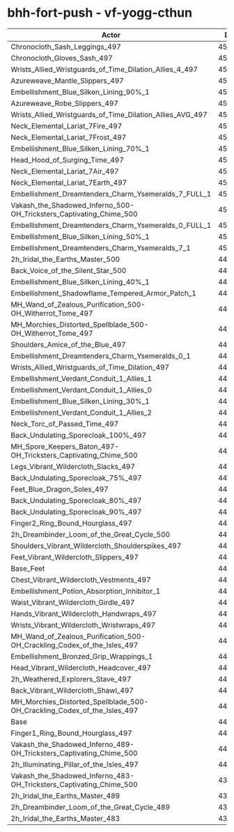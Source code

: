 # bhh-fort-push - vf-yogg-cthun
| Actor | DPS | Increase |
|---|:---:|:---:|
|Chronocloth_Sash_Leggings_497|457337|2.81%|
|Chronocloth_Gloves_Sash_497|456061|2.52%|
|Wrists_Allied_Wristguards_of_Time_Dilation_Allies_4_497|455044|2.29%|
|Azureweave_Mantle_Slippers_497|454763|2.23%|
|Embellishment_Blue_Silken_Lining_90%_1|454602|2.19%|
|Azureweave_Robe_Slippers_497|454078|2.07%|
|Wrists_Allied_Wristguards_of_Time_Dilation_Allies_AVG_497|453505|1.95%|
|Neck_Elemental_Lariat_7Fire_497|452769|1.78%|
|Neck_Elemental_Lariat_7Frost_497|452631|1.75%|
|Embellishment_Blue_Silken_Lining_70%_1|452556|1.73%|
|Head_Hood_of_Surging_Time_497|452252|1.66%|
|Neck_Elemental_Lariat_7Air_497|451938|1.59%|
|Neck_Elemental_Lariat_7Earth_497|451933|1.59%|
|Embellishment_Dreamtenders_Charm_Ysemeralds_7_FULL_1|451452|1.48%|
|Vakash_the_Shadowed_Inferno_500-OH_Tricksters_Captivating_Chime_500|451410|1.47%|
|Embellishment_Dreamtenders_Charm_Ysemeralds_0_FULL_1|450466|1.26%|
|Embellishment_Blue_Silken_Lining_50%_1|450451|1.26%|
|Embellishment_Dreamtenders_Charm_Ysemeralds_7_1|450370|1.24%|
|2h_Iridal_the_Earths_Master_500|449879|1.13%|
|Back_Voice_of_the_Silent_Star_500|449862|1.13%|
|Embellishment_Blue_Silken_Lining_40%_1|449357|1.01%|
|Embellishment_Shadowflame_Tempered_Armor_Patch_1|449339|1.01%|
|MH_Wand_of_Zealous_Purification_500-OH_Witherrot_Tome_497|449139|0.96%|
|MH_Morchies_Distorted_Spellblade_500-OH_Witherrot_Tome_497|449075|0.95%|
|Shoulders_Amice_of_the_Blue_497|448912|0.91%|
|Embellishment_Dreamtenders_Charm_Ysemeralds_0_1|448774|0.88%|
|Wrists_Allied_Wristguards_of_Time_Dilation_497|448306|0.78%|
|Embellishment_Verdant_Conduit_1_Allies_1|448028|0.71%|
|Embellishment_Verdant_Conduit_1_Allies_0|447945|0.70%|
|Embellishment_Blue_Silken_Lining_30%_1|447838|0.67%|
|Embellishment_Verdant_Conduit_1_Allies_2|447668|0.63%|
|Neck_Torc_of_Passed_Time_497|446981|0.48%|
|Back_Undulating_Sporecloak_100%_497|446940|0.47%|
|MH_Spore_Keepers_Baton_497-OH_Tricksters_Captivating_Chime_500|446781|0.43%|
|Legs_Vibrant_Wildercloth_Slacks_497|446611|0.40%|
|Back_Undulating_Sporecloak_75%_497|446598|0.39%|
|Feet_Blue_Dragon_Soles_497|446597|0.39%|
|Back_Undulating_Sporecloak_80%_497|446593|0.39%|
|Back_Undulating_Sporecloak_90%_497|446560|0.38%|
|Finger2_Ring_Bound_Hourglass_497|446516|0.37%|
|2h_Dreambinder_Loom_of_the_Great_Cycle_500|446315|0.33%|
|Shoulders_Vibrant_Wildercloth_Shoulderspikes_497|446243|0.31%|
|Feet_Vibrant_Wildercloth_Slippers_497|445987|0.26%|
|Base_Feet|445644|0.18%|
|Chest_Vibrant_Wildercloth_Vestments_497|445583|0.16%|
|Embellishment_Potion_Absorption_Inhibitor_1|445430|0.13%|
|Waist_Vibrant_Wildercloth_Girdle_497|445340|0.11%|
|Hands_Vibrant_Wildercloth_Handwraps_497|445299|0.10%|
|Wrists_Vibrant_Wildercloth_Wristwraps_497|445234|0.09%|
|MH_Wand_of_Zealous_Purification_500-OH_Crackling_Codex_of_the_Isles_497|445187|0.08%|
|Embellishment_Bronzed_Grip_Wrappings_1|445170|0.07%|
|Head_Vibrant_Wildercloth_Headcover_497|445078|0.05%|
|2h_Weathered_Explorers_Stave_497|445005|0.03%|
|Back_Vibrant_Wildercloth_Shawl_497|444961|0.02%|
|MH_Morchies_Distorted_Spellblade_500-OH_Crackling_Codex_of_the_Isles_497|444946|0.02%|
|Base|444850|0.00%|
|Finger1_Ring_Bound_Hourglass_497|443688|-0.26%|
|Vakash_the_Shadowed_Inferno_489-OH_Tricksters_Captivating_Chime_500|443378|-0.33%|
|2h_Illuminating_Pillar_of_the_Isles_497|442765|-0.47%|
|Vakash_the_Shadowed_Inferno_483-OH_Tricksters_Captivating_Chime_500|439510|-1.20%|
|2h_Iridal_the_Earths_Master_489|439397|-1.23%|
|2h_Dreambinder_Loom_of_the_Great_Cycle_489|436631|-1.85%|
|2h_Iridal_the_Earths_Master_483|433979|-2.44%|
